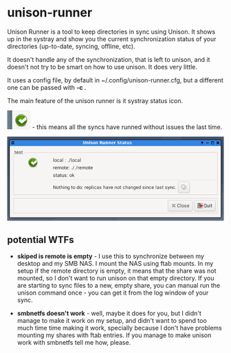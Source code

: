 # unison-runner

Unison Runner is a tool to keep directories in sync using Unison.
It shows up in the systray and show you the current synchronization status
of your directories (up-to-date, syncing, offline, etc).

It doesn't handle any of the synchronization, that is left to unison, and
it doesn't not try to be smart on how to use unison. It does very little.

It uses a config file, by default in ~/.config/unison-runner.cfg, but a
different one can be passed with **-c <filepath>**.

The main feature of the unison runner is it systray status icon.

![all good](shots/icon-ok.png "all good icon") - this means all the syncs have
runned without issues the last time.



![main window](shots/window.png "main window")



## potential WTFs

* **skiped is remote is empty** - I use this to synchronize between my
desktop and my SMB NAS. I mount the NAS using ftab mounts. In my setup
if the remote directory is empty, it means that the share was not mounted,
so I don't want to run unison on that empty directory. If you are starting
to sync files to a new, empty share, you can manual run the unison command
once - you can get it from the log window of your sync.

* **smbnetfs doesn't work** - well, maybe it does for you, but I didn't
manage to make it work on my setup, and didn't want to spend too much time
time making it work, specially because I don't have problems mounting my
shares with ftab entries. If you manage to make unison work with smbnetfs
tell me how, please.


